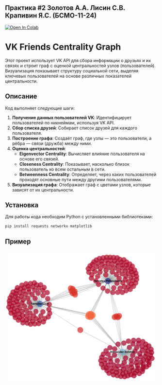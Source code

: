 ## Практика #2 Золотов А.А. Лисин С.В. Крапивин Я.С. (БСМО-11-24) 

[![Open In Colab](https://colab.research.google.com/assets/colab-badge.svg)](https://colab.research.google.com/github/zol-krap-lis/pr-2/blob/main/vk_friends_centrality_updated.ipynb)

# VK Friends Centrality Graph

Этот проект использует VK API для сбора информации о друзьях и их связях и строит граф с оценкой центральностей узлов (пользователей). Визуализация показывает структуру социальной сети, выделяя ключевых пользователей на основе различных показателей центральности.

## Описание

Код выполняет следующие шаги:

1. **Получение данных пользователей VK**: Идентифицирует пользователей по никнеймам, используя VK API.
2. **Сбор списка друзей**: Собирает список друзей для каждого пользователя.
3. **Построение графа**: Создаёт граф, где узлы — это пользователи, а рёбра — связи (дружба) между ними.
4. **Оценка центральностей**:
   - **Eigenvector Centrality**: Вычисляет влияние пользователя на основе его связей.
   - **Closeness Centrality**: Показывает, насколько близок пользователь ко всем остальным в сети.
   - **Betweenness Centrality**: Определяет, через каких пользователей проходят основные пути между другими пользователями.
5. **Визуализация графа**: Отображает граф с цветами узлов, которые зависят от их центральности.

## Установка

Для работы кода необходим Python с установленными библиотеками:

```bash
pip install requests networkx matplotlib
```

## Пример
![Пример](images/screenshot.png)

